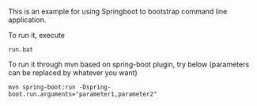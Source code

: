 This is an example for using Springboot to bootstrap command line application.

To run it, execute 
```
run.bat
```

To run it through mvn based on spring-boot plugin, try below (parameters can be replaced by whatever you want)
```
mvn spring-boot:run -Dspring-boot.run.arguments="parameter1,parameter2"
```